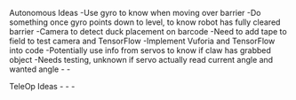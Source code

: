 Autonomous Ideas
    -Use gyro to know when moving over barrier
        -Do something once gyro points down to level, to know robot has fully cleared barrier
    -Camera to detect duck placement on barcode
        -Need to add tape to field to test camera and TensorFlow
        -Implement Vuforia and TensorFlow into code
    -Potentially use info from servos to know if claw has grabbed object
        -Needs testing, unknown if servo actually read current angle and wanted angle
    -
    -

TeleOp Ideas
    -
    -
    -


